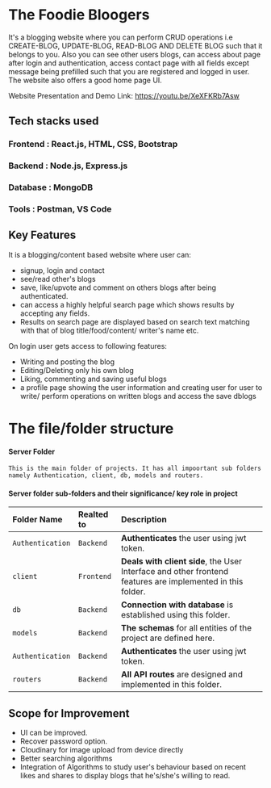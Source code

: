 
# The Foodie Bloogers

It's a blogging website where you can perform CRUD operations i.e CREATE-BLOG, UPDATE-BLOG, READ-BLOG AND DELETE BLOG such that it belongs to you. Also you can see other users blogs, can access about page after login and authentication, access contact page with all fields except message being prefilled such that you are registered and logged in user. The website also offers a good home page UI.

Website Presentation and Demo Link: https://youtu.be/XeXFKRb7Asw

## Tech stacks used
### Frontend :  React.js, HTML, CSS, Bootstrap
### Backend  :  Node.js, Express.js
### Database :  MongoDB
### Tools    :  Postman, VS Code

## Key Features

It is a blogging/content based website where user can:
- signup, login and contact
- see/read other's blogs 
- save, like/upvote and comment on others blogs after being authenticated.
- can access a highly helpful search page which shows results by accepting any fields. 
- Results on search page are displayed based on search text matching with that of blog title/food/content/ writer's name etc.

On login user gets access to following features:
- Writing and posting the blog
- Editing/Deleting only his own blog
- Liking, commenting and saving useful blogs
- a profile page showing the user information and creating user for user to write/ perform operations on written blogs and access the save dblogs

# The file/folder structure

#### Server Folder

```
This is the main folder of projects. It has all impoortant sub folders
namely Authentication, client, db, models and routers.
```
#### Server folder sub-folders and their significance/ key role in project

| Folder Name | Realted to     | Description        | 
| :-------- | :------- | :------------------------- |
| `Authentication` | `Backend` | **Authenticates** the user using jwt token. |
| `client` | `Frontend` | **Deals with client side**, the User Interface and other frontend features are implemented in this folder.|
| `db` | `Backend` | **Connection with database** is established using this folder. |
| `models` | `Backend` | **The schemas** for all entities of the project are defined here. |
| `Authentication` | `Backend` | **Authenticates** the user using jwt token. |
| `routers` | `Backend` | **All API routes** are designed and implemented in this folder. |



## Scope for Improvement

- UI can be improved.
- Recover password option.
- Cloudinary for image upload from device directly
- Better searching algorithms
- Integration of Algorithms to study user's behaviour based on recent likes and shares to display blogs that he's/she's willing to read.



